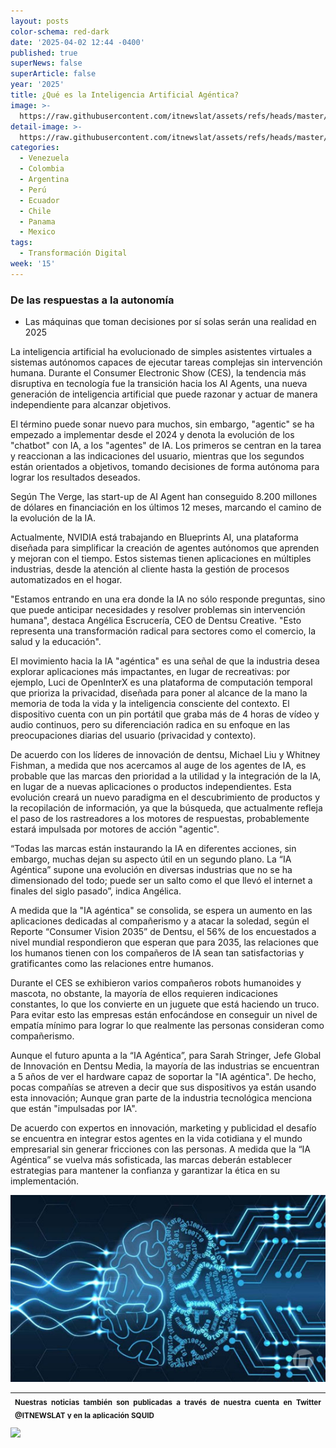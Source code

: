 ```yaml
---
layout: posts
color-schema: red-dark
date: '2025-04-02 12:44 -0400'
published: true
superNews: false
superArticle: false
year: '2025'
title: ¿Qué es la Inteligencia Artificial Agéntica?
image: >-
  https://raw.githubusercontent.com/itnewslat/assets/refs/heads/master/img/540x320/inteligencia-artificial-p.jpg
detail-image: >-
  https://raw.githubusercontent.com/itnewslat/assets/refs/heads/master/img/1024x680/inteligencia-artificial-g.jpg
categories:
  - Venezuela
  - Colombia
  - Argentina
  - Perú
  - Ecuador
  - Chile
  - Panama
  - Mexico
tags:
  - Transformación Digital
week: '15'
---
```

 ### De las respuestas a la autonomía

- Las máquinas que toman decisiones por sí solas serán una realidad en 2025

La inteligencia artificial ha evolucionado de simples asistentes virtuales a sistemas autónomos capaces de ejecutar tareas complejas sin intervención humana. Durante el Consumer Electronic Show (CES), la tendencia más disruptiva en tecnología fue la transición hacia los AI Agents, una nueva generación de inteligencia artificial que puede razonar y actuar de manera independiente para alcanzar objetivos.

El término puede sonar nuevo para muchos, sin embargo, "agentic" se ha empezado a implementar desde el 2024 y denota la evolución de los "chatbot" con IA, a los "agentes" de IA. Los primeros se centran en la tarea y reaccionan a las indicaciones del usuario, mientras que los segundos están orientados a objetivos, tomando decisiones de forma autónoma para lograr los resultados deseados.

Según The Verge, las start-up de AI Agent han conseguido 8.200 millones de dólares en financiación en los últimos 12 meses, marcando el camino de la evolución de la IA.

Actualmente, NVIDIA está trabajando en Blueprints AI, una plataforma diseñada para simplificar la creación de agentes autónomos que aprenden y mejoran con el tiempo. Estos sistemas tienen aplicaciones en múltiples industrias, desde la atención al cliente hasta la gestión de procesos automatizados en el hogar.

"Estamos entrando en una era donde la IA no sólo responde preguntas, sino que puede anticipar necesidades y resolver problemas sin intervención humana", destaca Angélica Escrucería, CEO de Dentsu Creative. "Esto representa una transformación radical para sectores como el comercio, la salud y la educación".

El movimiento hacia la IA "agéntica" es una señal de que la industria desea explorar aplicaciones más impactantes, en lugar de recreativas: por ejemplo, Luci de OpenInterX es una plataforma de computación temporal que prioriza la privacidad, diseñada para poner al alcance de la mano la memoria de toda la vida y la inteligencia consciente del contexto. El dispositivo cuenta con un pin portátil que graba más de 4 horas de vídeo y audio continuos, pero su diferenciación radica en su enfoque en las preocupaciones diarias del usuario (privacidad y contexto).

De acuerdo con los líderes de innovación de dentsu, Michael Liu y Whitney Fishman, a medida que nos acercamos al auge de los agentes de IA, es probable que las marcas den prioridad a la utilidad y la integración de la IA, en lugar de a nuevas aplicaciones o productos independientes. Esta evolución creará un nuevo paradigma en el descubrimiento de productos y la recopilación de información, ya que la búsqueda, que actualmente refleja el paso de los rastreadores a los motores de respuestas, probablemente estará impulsada por motores de acción "agentic".

“Todas las marcas están instaurando la IA en diferentes acciones, sin embargo, muchas dejan su aspecto útil en un segundo plano. La “IA Agéntica” supone una evolución en diversas industrias que no se ha dimensionado del todo; puede ser un salto como el que llevó el internet a finales del siglo pasado”, indica Angélica.

A medida que la "IA agéntica" se consolida, se espera un aumento en las aplicaciones dedicadas al compañerismo y a atacar la soledad, según el Reporte “Consumer Vision 2035” de Dentsu, el 56% de los encuestados a nivel mundial respondieron que esperan que para 2035, las relaciones que los humanos tienen con los compañeros de IA sean tan satisfactorias y gratificantes como las relaciones entre humanos.

Durante el CES se exhibieron varios compañeros robots humanoides y mascota, no obstante, la mayoría de ellos requieren indicaciones constantes, lo que los convierte en un juguete que está haciendo un truco. Para evitar esto las empresas están enfocándose en conseguir un nivel de empatía mínimo para lograr lo que realmente las personas consideran como compañerismo.

Aunque el futuro apunta a la “IA Agéntica”, para Sarah Stringer, Jefe Global de Innovación en Dentsu Media, la mayoría de las industrias se encuentran a 5 años de ver el hardware capaz de soportar la "IA agéntica". De hecho, pocas compañías se atreven a decir que sus dispositivos ya están usando esta innovación; Aunque gran parte de la industria tecnológica menciona que están "impulsadas por IA".

De acuerdo con expertos en innovación, marketing y publicidad el desafío se encuentra en integrar estos agentes en la vida cotidiana y el mundo empresarial sin generar fricciones con las personas. A medida que la “IA Agéntica” se vuelva más sofisticada, las marcas deberán establecer estrategias para mantener la confianza y garantizar la ética en su implementación.

![](https://raw.githubusercontent.com/itnewslat/assets/refs/heads/master/img/540x320/inteligencia-artificial-p.jpg)

<table style="height: 42px;" width="569">
<tbody>
<tr>
<td style="text-align: justify;"><sub><strong>Nuestras noticias también son publicadas a través de nuestra cuenta en Twitter <a href="https://twitter.com/itnewslat?lang=es">@ITNEWSLAT</a> y en la aplicación <a href="https://squidapp.co/en/">SQUID</a></strong></sub></td>
</tr>
</tbody>
</table>

<img src="https://tracker.metricool.com/c3po.jpg?hash=56f88a41e39ab42c063cc51676587a04"/>